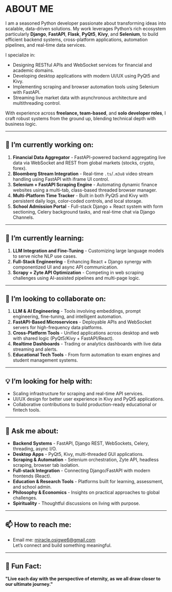 # ABOUT ME

I am a seasoned Python developer passionate about transforming ideas into scalable, data-driven solutions. My work leverages Python’s rich ecosystem particularly **Django**, **FastAPI**, **Flask**, **PyQt5**, **Kivy**, and **Selenium**, to build efficient backend systems, cross-platform applications, automation pipelines, and real-time data services.

I specialize in:
- Designing RESTful APIs and WebSocket services for financial and academic domains.
- Developing desktop applications with modern UI/UX using PyQt5 and Kivy.
- Implementing scraping and browser automation tools using Selenium with FastAPI.
- Streaming live market data with asynchronous architecture and multithreading control.

With experience across **freelance, team-based**, and **solo developer roles**, I craft robust systems from the ground up, blending technical depth with business logic.

---

## 🔭 I’m currently working on:
1. **Financial Data Aggregator** - FastAPI-powered backend aggregating live data via WebSocket and REST from global markets (stocks, crypto, forex).
2. **Bloomberg Stream Integration** - Real-time `.ts`/`.m3u8` video stream handling using FastAPI with iframe UI control.
3. **Selenium + FastAPI Scraping Engine** - Automating dynamic finance websites using a multi-tab, class-based threaded browser manager.
4. **Multi-Platform Time Tracker** - Built in both PyQt5 and Kivy with persistent daily logs, color-coded controls, and local storage.
5. **School Admission Portal** - Full-stack Django + React system with form sectioning, Celery background tasks, and real-time chat via Django Channels.

---

## 🌱 I’m currently learning:
1. **LLM Integration and Fine-Tuning** - Customizing large language models to serve niche NLP use cases.
2. **Full-Stack Engineering** - Enhancing React + Django synergy with componentized UI and async API communication.
3. **Scrapy + Zyte API Optimization** - Competing in web scraping challenges using AI-assisted pipelines and multi-page logic.

---

## 🤝 I’m looking to collaborate on:
1. **LLM & AI Engineering** - Tools involving embeddings, prompt engineering, fine-tuning, and intelligent automation.
2. **FastAPI-Based Microservices** - Deployable APIs and WebSocket servers for high-frequency data platforms.
3. **Cross-Platform Tools** - Unified applications across desktop and web with shared logic (PyQt5/Kivy + FastAPI/React).
4. **Realtime Dashboards** - Trading or analytics dashboards with live data streaming and alerts.
5. **Educational Tech Tools** - From form automation to exam engines and student management systems.

---

## 💡 I’m looking for help with:
- Scaling infrastructure for scraping and real-time API services.
- UI/UX design for better user experience in Kivy and PyQt5 applications.
- Collaborative contributions to build production-ready educational or fintech tools.

---

## 🧠 Ask me about:
- **Backend Systems** - FastAPI, Django REST, WebSockets, Celery, threading, async I/O.
- **Desktop Apps** - PyQt5, Kivy, multi-threaded GUI applications.
- **Scraping & Automation** - Selenium orchestration, Zyte API, headless scraping, browser tab isolation.
- **Full-stack Integration** - Connecting Django/FastAPI with modern frontends (React).
- **Education & Research Tools** - Platforms built for learning, assessment, and school admin.
- **Philosophy & Economics** - Insights on practical approaches to global challenges.
- **Spirituality** - Thoughtful discussions on living with purpose.

---

## 📫 How to reach me:
- Email me: [miracle.osigwe6@gmail.com](mailto:miracle.osigwe6@gmail.com)  
  Let’s connect and build something meaningful.

---

## 🎉 Fun Fact:
**"Live each day with the perspective of eternity, as we all draw closer to our ultimate journey."**
